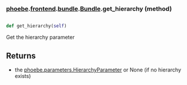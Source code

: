### [phoebe](phoebe.md).[frontend](phoebe.frontend.md).[bundle](phoebe.frontend.bundle.md).[Bundle](phoebe.frontend.bundle.Bundle.md).get_hierarchy (method)


```py

def get_hierarchy(self)

```



Get the hierarchy parameter

Returns
--------
* the [phoebe.parameters.HierarchyParameter](phoebe.parameters.HierarchyParameter.md) or None (if no hierarchy exists)

